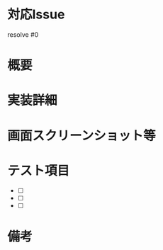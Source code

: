 <!-- 全部埋める必要はありませんが，できるだけわかりやすく書いてください -->
# 対応Issue
<!-- 対応したIssue番号を記載 -->
resolve #0

# 概要
<!-- 開発内容の概要を記載 -->


# 実装詳細
<!-- 具体的な開発内容を記載 -->


# 画面スクリーンショット等
<!-- URLとともに貼る（なければ空欄でよい） -->


# テスト項目
<!-- テストしてほしい内容を記載 -->
<!-- ex) コンポーネントのデザインが崩れないか -->
<!-- ex) データが表示できてるか・反映されてるか -->
- [ ] 
- [ ] 
- [ ] 

# 備考
<!-- 実装していて困った箇所・質問など -->
